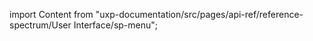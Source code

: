 
import Content from "uxp-documentation/src/pages/api-ref/reference-spectrum/User Interface/sp-menu";

<Content query="product=photoshop"/>
